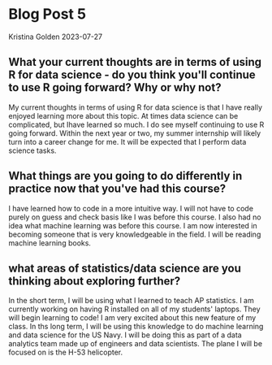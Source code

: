Blog Post 5
================
Kristina Golden
2023-07-27


## What your current thoughts are in terms of using R for data science - do you think you'll continue to use R going forward?  Why or why not?

My current thoughts in terms of using R for data science is that I have really enjoyed learning more about this topic. At times data science can be complicated, but Ihave learned so much. I do see myself continuing to use R going forward. Within the next year or two, my summer internship will likely turn into a career change for me. It will be expected that I perform data science tasks. 

## What things are you going to do differently in practice now that you've had this course?

I have learned how to code in a more intuitive way. I will not have to code purely on guess and check basis like I was before this course. I also had no idea what machine learning was before this course. I am now interested in becoming someone that is very knowledgeable in the field. I will be reading machine learning books.

## what areas of statistics/data science are you thinking about exploring further?

In the short term, I will be using what I learned to teach AP statistics. I am currently working on having R installed on all of my students' laptops. They will begin learning to code! I am very excited about this new feature of my class. In ths long term, I will be using this knowledge to do machine learning and data science for the US Navy. I will be doing this as part of a data analytics team made up of engineers and data scientists. The plane I will be focused on is the H-53 helicopter.
